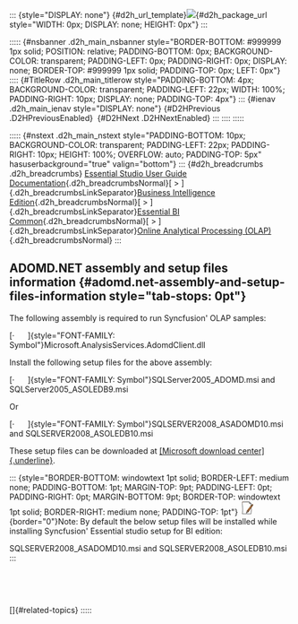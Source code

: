 ::: {style="DISPLAY: none"}
[](ms-xhelp:///?Id=d2h_url_template){#d2h_url_template}![](!package_url!){#d2h_package_url style="WIDTH: 0px; DISPLAY: none; HEIGHT: 0px"}
:::

::::: {#nsbanner .d2h_main_nsbanner style="BORDER-BOTTOM: #999999 1px solid; POSITION: relative; PADDING-BOTTOM: 0px; BACKGROUND-COLOR: transparent; PADDING-LEFT: 0px; PADDING-RIGHT: 0px; DISPLAY: none; BORDER-TOP: #999999 1px solid; PADDING-TOP: 0px; LEFT: 0px"}
:::: {#TitleRow .d2h_main_titlerow style="PADDING-BOTTOM: 4px; BACKGROUND-COLOR: transparent; PADDING-LEFT: 22px; WIDTH: 100%; PADDING-RIGHT: 10px; DISPLAY: none; PADDING-TOP: 4px"}
::: {#ienav .d2h_main_ienav style="DISPLAY: none"}
[](ms-xhelp:///?Id=55ae49a7-73fb-4089-baad-9d09b4ea6a52){#D2HPrevious .D2HPreviousEnabled}  [](ms-xhelp:///?Id=07d55e3d-ac73-4f5c-ae15-80ed9100d2ef){#D2HNext .D2HNextEnabled}
:::
::::
:::::

::::: {#nstext .d2h_main_nstext style="PADDING-BOTTOM: 10px; BACKGROUND-COLOR: transparent; PADDING-LEFT: 22px; PADDING-RIGHT: 10px; HEIGHT: 100%; OVERFLOW: auto; PADDING-TOP: 5px" hasuserbackground="true" valign="bottom"}
::: {#d2h_breadcrumbs .d2h_breadcrumbs}
[Essential Studio User Guide Documentation](ms-xhelp:///?Id=12457748-09e3-4d74-a240-8e049cedf030){.d2h_breadcrumbsNormal}[ \> ]{.d2h_breadcrumbsLinkSeparator}[Business Intelligence Edition](ms-xhelp:///?Id=fdf33dd8-62b2-47b9-ad7b-fc50e590bca5){.d2h_breadcrumbsNormal}[ \> ]{.d2h_breadcrumbsLinkSeparator}[Essential BI Common](ms-xhelp:///?Id=51cb28d1-f201-4ea8-9963-a8afa451f64c){.d2h_breadcrumbsNormal}[ \> ]{.d2h_breadcrumbsLinkSeparator}[Online Analytical Processing (OLAP)](ms-xhelp:///?Id=a0783636-9881-4bb3-b802-bce0330947a9){.d2h_breadcrumbsNormal}
:::

## ADOMD.NET assembly and setup files information {#adomd.net-assembly-and-setup-files-information style="tab-stops: 0pt"}

The following assembly is required to run Syncfusion' OLAP samples:

[·      ]{style="FONT-FAMILY: Symbol"}Microsoft.AnalysisServices.AdomdClient.dll

Install the following setup files for the above assembly:

[·      ]{style="FONT-FAMILY: Symbol"}SQLServer2005_ADOMD.msi and SQLServer2005_ASOLEDB9.msi

Or

[·      ]{style="FONT-FAMILY: Symbol"}SQLSERVER2008_ASADOMD10.msi and SQLSERVER2008_ASOLEDB10.msi

These setup files can be downloaded at [[Microsoft download center]{.underline}](http://www.microsoft.com/download/en/details.aspx?displaylang=en&id=8824).

::: {style="BORDER-BOTTOM: windowtext 1pt solid; BORDER-LEFT: medium none; PADDING-BOTTOM: 1pt; MARGIN-TOP: 9pt; PADDING-LEFT: 0pt; PADDING-RIGHT: 0pt; MARGIN-BOTTOM: 9pt; BORDER-TOP: windowtext 1pt solid; BORDER-RIGHT: medium none; PADDING-TOP: 1pt"}
![](ImagesExt/image111_0.jpg){border="0"}Note: By default the below setup files will be installed while installing Syncfusion' Essential studio setup for BI edition:

SQLSERVER2008_ASADOMD10.msi and SQLSERVER2008_ASOLEDB10.msi
:::

 

 

[]{#related-topics}
:::::
